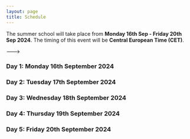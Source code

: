 ```yaml
---
layout: page
title: Schedule
---
```


The summer school will take place from **Monday 16th Sep - Friday 20th Sep 2024**. The timing of this event will be **Central European Time (CET)**.

--->
### Day 1: Monday 16th September 2024


### Day 2: Tuesday 17th September 2024 


### Day 3: Wednesday 18th September 2024


### Day 4: Thursday 19th September 2024 


### Day 5: Friday 20th September 2024 

